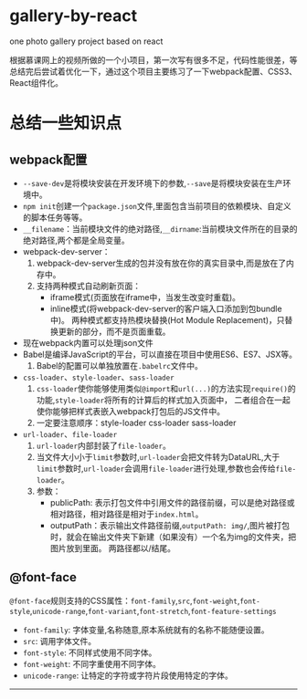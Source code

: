 
# gallery-by-react
one photo gallery project based on react

根据慕课网上的视频所做的一个小项目，第一次写有很多不足，代码性能很差，等总结完后尝试着优化一下，通过这个项目主要练习了一下webpack配置、CSS3、React组件化。

# 总结一些知识点

## webpack配置

- `--save-dev`是将模块安装在开发环境下的参数,`--save`是将模块安装在生产环境中。
- `npm init`创建一个`package.json`文件,里面包含当前项目的依赖模块、自定义的脚本任务等等。
- `__filename`：当前模块文件的绝对路径,`__dirname`:当前模块文件所在的目录的绝对路径,两个都是全局变量。
- webpack-dev-server： 
     1. webpack-dev-server生成的包并没有放在你的真实目录中,而是放在了内存中。
     2. 支持两种模式自动刷新页面：
           - iframe模式(页面放在iframe中，当发生改变时重载)。
           - inline模式(将webpack-dev-server的客户端入口添加到包bundle中)。
           两种模式都支持热模块替换(Hot Module Replacement)，只替换更新的部分，而不是页面重载。
- 现在webpack内置可以处理json文件
- Babel是编译JavaScript的平台，可以直接在项目中使用ES6、ES7、JSX等。
     1. Babel的配置可以单独放置在`.babelrc`文件中。
- `css-loader`、`style-loader`、`sass-loader`
     1. `css-loader`使你能够使用类似`@import`和`url(...)`的方法实现`require()`的功能,`style-loader`将所有的计算后的样式加入页面中，
        二者组合在一起使你能够把样式表嵌入webpack打包后的JS文件中。
     2. 一定要注意顺序：style-loader css-loader sass-loader
- `url-loader`、`file-loader`
     1. `url-loader`内部封装了`file-loader`。
     2. 当文件大小小于`limit`参数时,`url-loader`会把文件转为DataURL,大于`limit`参数时,`url-loader`会调用`file-loader`进行处理,参数也会传给`file-loader`。
     3. 参数：
          - publicPath: 表示打包文件中引用文件的路径前缀，可以是绝对路径或相对路径，相对路径是相对于`index.html`。
          - outputPath：表示输出文件路径前缀,`outputPath: img/`,图片被打包时，就会在输出文件夹下新建（如果没有）一个名为img的文件夹，把图片放到里面。
            两路径都以/结尾。
            
## @font-face

`@font-face`规则支持的CSS属性：`font-family`,`src`,`font-weight`,`font-style`,`unicode-range`,`font-variant`,`font-stretch`,`font-feature-settings`

- `font-family`: 字体变量,名称随意,原本系统就有的名称不能随便设置。
- `src`: 调用字体文件。
- `font-style`: 不同样式使用不同字体。
- `font-weight`: 不同字重使用不同字体。
- `unicode-range`: 让特定的字符或字符片段使用特定的字体。

***













